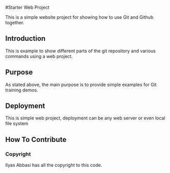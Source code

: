 #Starter Web Project

This is a simple website project for showing how to use Git and Github together.

## Introduction

This is example to show different parts of the git repository and various commands
using a web project.

## Purpose

As stated above, the main purpose is to provide simple examples for Git training demos.

## Deployment

This is simple web project, deployment can be any web server or even local file system

## How To Contribute

### Copyright
Ilyas Abbasi has all the copyright to this code.